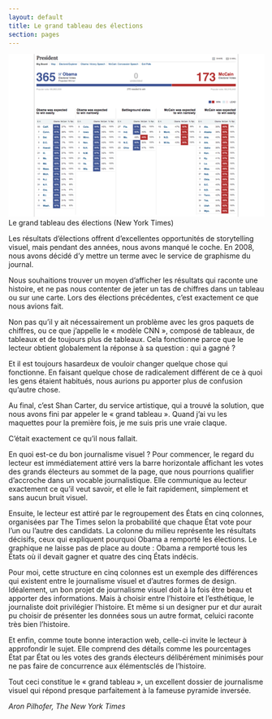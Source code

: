 ```yaml
---
layout: default
title: Le grand tableau des élections
section: pages
---
```


<div id="FIG0326" class="imageblock">
<div class="content">
<img alt="Le grand tableau des élections" src="../figs/incoming/03-ZZ-ZZ.png"></div>
<div class="title"> Le grand tableau des élections (New York Times)</div>
</div>

Les résultats d’élections offrent d’excellentes opportunités de storytelling visuel, mais pendant des années, nous avons manqué le coche. En 2008, nous avons décidé d’y mettre un terme avec le service de graphisme du journal.

Nous souhaitions trouver un moyen d’afficher les résultats qui raconte une histoire, et ne pas nous contenter de jeter un tas de chiffres dans un tableau ou sur une carte. Lors des élections précédentes, c’est exactement ce que nous avions fait.

Non pas qu’il y ait nécessairement un problème avec les gros paquets de chiffres, ou ce que j’appelle le « modèle CNN », composé de tableaux, de tableaux et de toujours plus de tableaux. Cela fonctionne parce que le lecteur obtient globalement la réponse à sa question : qui a gagné ?

Et il est toujours hasardeux de vouloir changer quelque chose qui fonctionne. En faisant quelque chose de radicalement différent de ce à quoi les gens étaient habitués, nous aurions pu apporter plus de confusion qu’autre chose.

Au final, c’est Shan Carter, du service artistique, qui a trouvé la solution, que nous avons fini par appeler le « grand tableau ». Quand j’ai vu les maquettes pour la première fois, je me suis pris une vraie claque.

C’était exactement ce qu’il nous fallait.

En quoi est-ce du bon journalisme visuel ? Pour commencer, le regard du lecteur est immédiatement attiré vers la barre horizontale affichant les votes des grands électeurs au sommet de la page, que nous pourrions qualifier d’accroche dans un vocable journalistique. Elle communique au lecteur exactement ce qu’il veut savoir, et elle le fait rapidement, simplement et sans aucun bruit visuel.

Ensuite, le lecteur est attiré par le regroupement des États en cinq colonnes, organisées par The Times selon la probabilité que chaque État vote pour l’un ou l’autre des candidats. La colonne du milieu représente les résultats décisifs, ceux qui expliquent pourquoi Obama a remporté les élections. Le graphique ne laisse pas de place au doute : Obama a remporté tous les États où il devait gagner et quatre des cinq États indécis.

Pour moi, cette structure en cinq colonnes est un exemple des différences qui existent entre le journalisme visuel et d’autres formes de design. Idéalement, un bon projet de journalisme visuel doit à la fois être beau et apporter des informations. Mais à choisir entre l’histoire et l’esthétique, le journaliste doit privilégier l’histoire. Et même si un designer pur et dur aurait pu choisir de présenter les données sous un autre format, celuici raconte très bien l’histoire.

Et enfin, comme toute bonne interaction web, celle-ci invite le lecteur à approfondir le sujet. Elle comprend des détails comme les pourcentages État par État ou les votes des grands électeurs délibérément minimisés pour ne pas faire de concurrence aux élémentsclés de l’histoire.

Tout ceci constitue le « grand tableau », un excellent dossier de journalisme visuel qui répond presque parfaitement à la fameuse pyramide inversée.

_Aron Pilhofer, The New York Times_